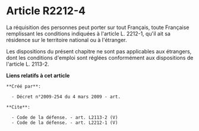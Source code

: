 # Article R2212-4

La réquisition des personnes peut porter sur tout Français, toute Française remplissant les conditions indiquées à l'article
L. 2212-1, qu'il ait sa résidence sur le territoire national ou à l'étranger. 

Les dispositions du présent chapitre ne sont pas applicables aux étrangers, dont les conditions d'emploi sont réglées
conformément aux dispositions de l'article L. 2113-2.

**Liens relatifs à cet article**

	**Créé par**:

	  - Décret n°2009-254 du 4 mars 2009 - art.

	**Cite**:

	  - Code de la défense. - art. L2113-2 (V)
	  - Code de la défense. - art. L2212-1 (V)
